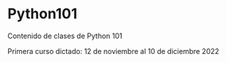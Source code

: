 # Python101
Contenido de clases de Python 101 

Primera curso dictado: 12 de noviembre al 10 de diciembre 2022
